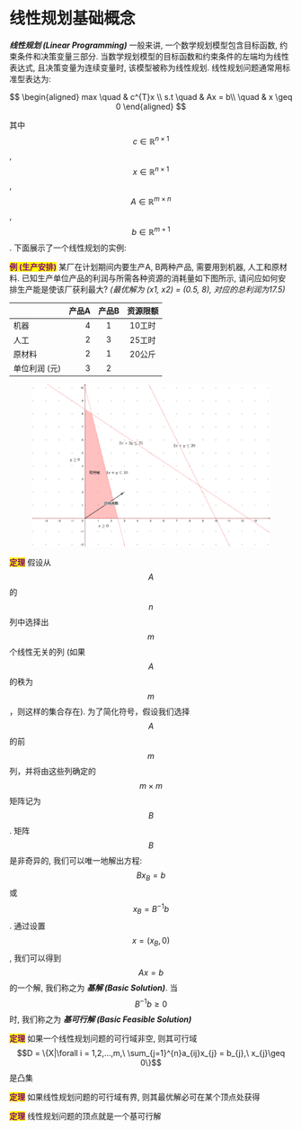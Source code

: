 # 线性规划基础概念

_**线性规划 (Linear Programming)**_ 一般来讲, 一个数学规划模型包含目标函数, 约束条件和决策变量三部分. 当数学规划模型的目标函数和约束条件的左端均为线性表达式, 且决策变量为连续变量时, 该模型被称为线性规划. 线性规划问题通常用标准型表达为:

$$
\begin{aligned}
max \quad & c^{T}x \\
s.t \quad & Ax = b\\
\quad & x \geq 0
\end{aligned}
$$

其中 $$c\in \mathbb{R}^{n\times 1}$$, $$x\in \mathbb{R}^{n\times 1}$$, $$A\in \mathbb{R}^{m\times n}$$, $$b\in \mathbb{R}^{m+1}$$. 下面展示了一个线性规划的实例:

<mark style="color:purple;">**例 (生产安排)**</mark> 某厂在计划期间内要生产A, B两种产品, 需要用到机器, 人工和原材料. 已知生产单位产品的利润与所需各种资源的消耗量如下图所示, 请问应如何安排生产能是使该厂获利最大? _(最优解为 (x1, x2) = (0.5, 8), 对应的总利润为17.5)_

|          | 产品A | 产品B | 资源限额 |
| -------- | --: | :-: | :--: |
| 机器       |   4 |  1  | 10工时 |
| 人工       |   2 |  3  | 25工时 |
| 原材料      |   2 |  1  | 20公斤 |
| 单位利润 (元) |   3 |  2  |      |

<figure><img src="../.gitbook/assets/linear_programming_example.png" alt=""><figcaption></figcaption></figure>

<mark style="color:purple;">**定理**</mark> 假设从 $$A$$ 的 $$n$$ 列中选择出 $$m$$ 个线性无关的列 (如果 $$A$$ 的秩为 $$m$$，则这样的集合存在). 为了简化符号，假设我们选择 $$A$$ 的前 $$m$$ 列，并将由这些列确定的 $$m\times m$$ 矩阵记为 $$B$$. 矩阵 $$B$$ 是非奇异的, 我们可以唯一地解出方程: $$Bx_{B}=b$$ 或 $$x_{B}=B^{−1}b$$. 通过设置 $$x=(x_{B},0)$$, 我们可以得到 $$Ax = b$$ 的一个解, 我们称之为 _**基解 (Basic Solution)**_. 当 $$B^{−1}b \geq 0$$ 时, 我们称之为 _**基可行解 (Basic Feasible Solution)**_

<mark style="color:purple;">**定理**</mark> 如果一个线性规划问题的可行域非空, 则其可行域 $$D = \{X|\forall i = 1,2,...,m,\ \sum_{j=1}^{n}a_{ij}x_{j} = b_{j},\ x_{j}\geq 0\}$$是凸集

<mark style="color:purple;">**定理**</mark> 如果线性规划问题的可行域有界, 则其最优解必可在某个顶点处获得

<mark style="color:purple;">**定理**</mark> 线性规划问题的顶点就是一个基可行解
